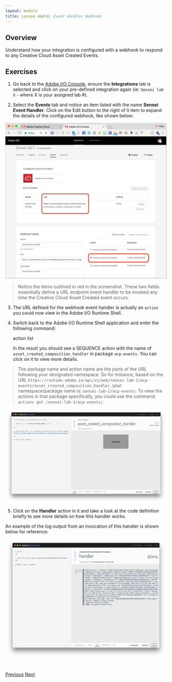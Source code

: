 ```yaml
---
layout: module
title: Lesson 4&#58; Event Handler Webhook
---
```


## Overview
Understand how your integration is configured with a webhook to respond to any Creative Cloud Asset Created Events.

## Exercises
1. Go back to the [Adobe I/O Console](https://console.adobe.io), ensure the **Integrations** tab is selected and click on your pre-defined integration again (ie: `Sensei lab X` - where X is your assigned lab #).

2. Select the **Events** tab and notice an item listed with the name **Sensei Event Handler**. Click on the Edit button to the right of it  item to expand the details of the configured webhook, like shown below:

  ![](images/webhook-details.png)

  > Notice the items outlined in red in the screenshot. These two fields essentially define a URL endpoint event handler to be invoked any time the Creative Cloud Asset Created event occurs.

3. The URL defined for the webhook event handler is actually an `action` you could now view in the Adobe I/O Runtime Shell.

4. Switch back to the Adobe I/O Runtime Shell application and enter the following command:

      action list

    In the result you should see a SEQUENCE action with the name of `asset_created_composition_handler` in package `acp-events`. You can click on it to view more details.

  > The package name and action name are the parts of the URL following your designated namespace. So for instance, based on the URL `https://runtime.adobe.io/api/v1/web/sensei-lab-1/acp-events/asset_created_composition_handler`, your namespace/package name is: `sensei-lab-1/acp-events`. To view the actions in that package specifically, you could use the command: `actions get /sensei-lab-1/acp-events/`.

  ![](images/asset_created_composition_handler.png)

5. Click on the **Handler** action in it and take a look at the code definition briefly to see more details on how this handler works.

  An example of the log output from an invocation of this handler is shown below for reference:

  ![](images/handler-log-example.png)

<!-- SAVE FOR LATER SETUP 
### Update Existing Integration
1. Locate the integration by the name of (add name)
2. Select the Events tab and click the **Add Webhook** button
3. Register the URL `https://runtime-preview.adobe.io/api/v1/web/<namespace>/cc/cc_event_handler` as the webhook for the`Creative Cloud Asset Create` event

   ![](images/webhook-settings.png)

4. Click the **Save** button and wait for the webhook to verify the challenge correctly.
   >You will know when the webhook verifies properly when the status changes to **Active** and no error or warning was received.


### New Integration
1. Click the **New Integration** button

2. On the next page, choose the **Receive near-real time events** option

3. On the next page, choose **Creative Cloud Assets**
...
-->



<div class="row" style="margin-top:40px;">
<div class="col-sm-12">
<a href="lesson3.html" class="btn btn-default"><i class="glyphicon glyphicon-chevron-left"></i> Previous</a>
<a href="lesson5.html" class="btn btn-default pull-right">Next <i class="glyphicon
glyphicon-chevron-right"></i></a>
</div>
</div>
